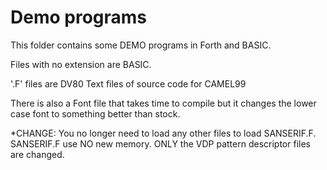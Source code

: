# Demo programs
This folder contains some DEMO programs in Forth and BASIC.

Files with no extension are BASIC.  

'.F' files are DV80 Text files of source code for CAMEL99

There is also a Font file that takes time to compile but it changes the lower case font to something better than stock.

*CHANGE: 
You no longer need to load any other files to load SANSERIF.F.   
SANSERIF.F use NO new memory.  ONLY the VDP pattern descriptor files are changed.
